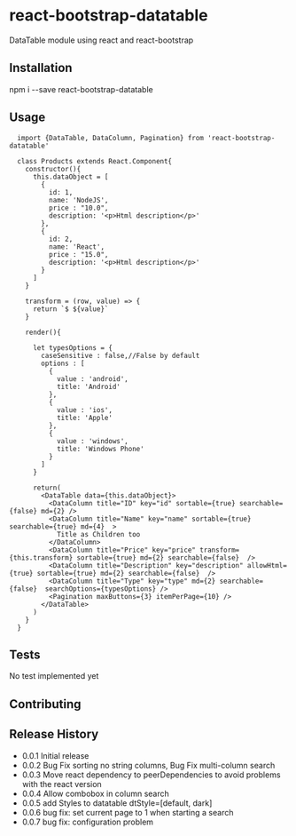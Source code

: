 # react-bootstrap-datatable

DataTable module using react and react-bootstrap

## Installation

  npm i --save react-bootstrap-datatable

## Usage

      import {DataTable, DataColumn, Pagination} from 'react-bootstrap-datatable'

      class Products extends React.Component{
        constructor(){
          this.dataObject = [
            {
              id: 1,
              name: 'NodeJS',
              price : "10.0",
              description: '<p>Html description</p>'
            },
            {
              id: 2,
              name: 'React',
              price : "15.0",
              description: '<p>Html description</p>'
            }
          ]
        }
        
        transform = (row, value) => {
          return `$ ${value}`
        }
      
        render(){
        
          let typesOptions = {
            caseSensitive : false,//False by default
            options : [
              {
                value : 'android',
                title: 'Android'
              },
              {
                value : 'ios',
                title: 'Apple'
              },
              {
                value : 'windows',
                title: 'Windows Phone'
              }
            ]
          }
          
          return(
            <DataTable data={this.dataObject}>
              <DataColumn title="ID" key="id" sortable={true} searchable={false} md={2} />
              <DataColumn title="Name" key="name" sortable={true} searchable={true} md={4}  >
                Title as Children too
              </DataColumn>
              <DataColumn title="Price" key="price" transform={this.transform} sortable={true} md={2} searchable={false}  />
              <DataColumn title="Description" key="description" allowHtml={true} sortable={true} md={2} searchable={false}  />
              <DataColumn title="Type" key="type" md={2} searchable={false}  searchOptions={typesOptions} />
              <Pagination maxButtons={3} itemPerPage={10} />
            </DataTable>  
          )
        }
      }

  
  
  
  
  

## Tests

  No test implemented yet

## Contributing



## Release History

* 0.0.1 Initial release
* 0.0.2 Bug Fix sorting no string columns, Bug Fix multi-column search
* 0.0.3 Move react dependency to peerDependencies to avoid problems with the react version
* 0.0.4 Allow combobox in column search
* 0.0.5 add Styles to datatable dtStyle=[default, dark]
* 0.0.6 bug fix: set current page to 1 when starting a search
* 0.0.7 bug fix: configuration problem

